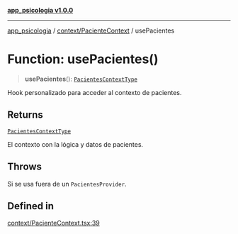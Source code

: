 [**app_psicologia v1.0.0**](../../../README.md)

***

[app_psicologia](../../../modules.md) / [context/PacienteContext](../README.md) / usePacientes

# Function: usePacientes()

> **usePacientes**(): [`PacientesContextType`](../../../types/types/type-aliases/PacientesContextType.md)

Hook personalizado para acceder al contexto de pacientes.

## Returns

[`PacientesContextType`](../../../types/types/type-aliases/PacientesContextType.md)

El contexto con la lógica y datos de pacientes.

## Throws

Si se usa fuera de un `PacientesProvider`.

## Defined in

[context/PacienteContext.tsx:39](https://github.com/XxtbmfxX/app_psicologia/blob/da762f4f9225edbb02c8e13dfe2f9bc7ae75eef5/context/PacienteContext.tsx#L39)
